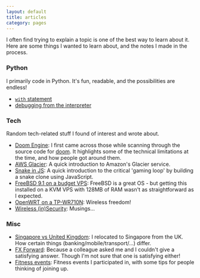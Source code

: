 ```yaml
---
layout: default
title: articles
category: pages
---
```


I often find trying to explain a topic is one of the best way to learn about it. Here are some things I wanted to learn about, and the notes I made in the process.

### Python ###

I primarily code in Python. It's fun, readable, and the possibilities are endless!

*   [`with` statement](code_python-with.html)
*   [debugging from the interpreter](code_python-debug.html)

### Tech ###

Random tech-related stuff I found of interest and wrote about.

*   [Doom Engine](code_doom-engine.html):
    I first came across those while scanning through the source code for [doom](http://www.github.com/id). It highlights some of the technical limitations at the time, and how people got around them.
*   [AWS Glacier](proj_aws-glacier.html):
    A quick introduction to Amazon's Glacier service.
*   [Snake in JS](gaming_snake.html):
    A quick introduction to the critical 'gaming loop' by building a snake clone using JavaScript.
*   [FreeBSD 9.1 on a budget VPS](misc_freebsd-vm128.html):
    FreeBSD is a great OS - but getting this installed on a KVM VPS with 128MB of RAM wasn't as straightforward as I expected.
*   [OpenWRT on a TP-WR710N](misc_openwrt-wr710n.html):
    Wireless freedom!
*   [Wireless (in)Security](misc_wireless_insecurity.html):
    Musings...

### Misc ###

*   [Singapore vs United Kingdom](misc_sg_vs_uk.html):
    I relocated to Singapore from the UK. How certain things (banking/mobile/transport/...) differ.
*   [FX Forward](finance_fx-forward.html):
    Because a colleague asked me and I couldn't give a satisfying answer. Though I'm not sure that one is satisfying either!
*   [Fitness events](misc_fitness-events.html):
    Fitness events I participated in, with some tips for people thinking of joining up.
